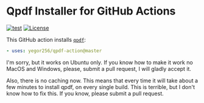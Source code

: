 # Qpdf Installer for GitHub Actions

[![test](https://github.com/yegor256/qpdf-action/actions/workflows/test.yml/badge.svg)](https://github.com/yegor256/qpdf-action/actions/workflows/test.yml)
[![License](https://img.shields.io/badge/license-MIT-green.svg)](https://github.com/yegor256/qpdf-action/blob/master/LICENSE.txt)

This GitHub action installs [`qpdf`](https://github.com/qpdf/qpdf):

```yaml
- uses: yegor256/qpdf-action@master
```

I'm sorry, but it works on Ubuntu only. If you know how to
make it work no MacOS and Windows, please, submit a pull
request, I will gladly accept it.

Also, there is no caching now. This means that every time it will
take about a few minutes to install qpdf, on every single build. This is
terrible, but I don't know how to fix this. If you know, please
submit a pull request.
